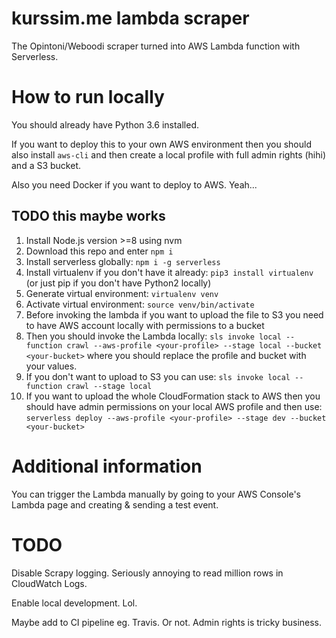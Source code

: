 # kurssim.me lambda scraper

The Opintoni/Weboodi scraper turned into AWS Lambda function with Serverless.

# How to run locally

You should already have Python 3.6 installed.

If you want to deploy this to your own AWS environment then you should also install `aws-cli` and then create a local profile with full admin rights (hihi) and a S3 bucket.

Also you need Docker if you want to deploy to AWS. Yeah...

## TODO this maybe works

1) Install Node.js version >=8 using nvm
2) Download this repo and enter `npm i`
3) Install serverless globally: `npm i -g serverless`
4) Install virtualenv if you don't have it already: `pip3 install virtualenv` (or just pip if you don't have Python2 locally)
4) Generate virtual environment: `virtualenv venv`
5) Activate virtual environment: `source venv/bin/activate`
6) Before invoking the lambda if you want to upload the file to S3 you need to have AWS account locally with permissions to a bucket
7) Then you should invoke the Lambda locally: `sls invoke local --function crawl --aws-profile <your-profile> --stage local --bucket <your-bucket>` where you should replace the profile and bucket with your values.
8) If you don't want to upload to S3 you can use: `sls invoke local --function crawl --stage local`
9) If you want to upload the whole CloudFormation stack to AWS then you should have admin permissions on your local AWS profile and then use: `serverless deploy --aws-profile <your-profile> --stage dev --bucket <your-bucket>`

# Additional information

You can trigger the Lambda manually by going to your AWS Console's Lambda page and creating & sending a test event.

# TODO

Disable Scrapy logging. Seriously annoying to read million rows in CloudWatch Logs.

Enable local development. Lol.

Maybe add to CI pipeline eg. Travis. Or not. Admin rights is tricky business.



